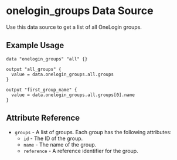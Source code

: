 # onelogin_groups Data Source

Use this data source to get a list of all OneLogin groups.

## Example Usage

```hcl
data "onelogin_groups" "all" {}

output "all_groups" {
  value = data.onelogin_groups.all.groups
}

output "first_group_name" {
  value = data.onelogin_groups.all.groups[0].name
}
```

## Attribute Reference

* `groups` - A list of groups. Each group has the following attributes:
  * `id` - The ID of the group.
  * `name` - The name of the group.
  * `reference` - A reference identifier for the group.
